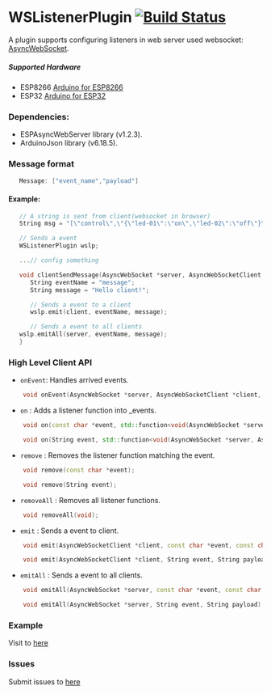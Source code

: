 # WSListenerPlugin [![Build Status](https://github.com/Links2004/arduinoWebSockets/workflows/CI/badge.svg?branch=master)](https://github.com/nqnghia285/WSListenerPlugin)

A plugin supports configuring listeners in web server used websocket: [AsyncWebSocket](https://github.com/me-no-dev/ESPAsyncWebServer).

##### Supported Hardware

-  ESP8266 [Arduino for ESP8266](https://github.com/esp8266/Arduino/)
-  ESP32 [Arduino for ESP32](https://github.com/espressif/arduino-esp32)

### Dependencies:

-  ESPAsyncWebServer library (v1.2.3).
-  ArduinoJson library (v6.18.5).

### Message format

```c++
   Message: ["event_name","payload"]
```

#### Example:

```c++
   // A string is sent from client(websocket in browser)
   String msg = "[\"control\",\"{\"led-01\":\"on\",\"led-02\":\"off\"}\"]";
```

```c++
   // Sends a event
   WSListenerPlugin wslp;

   ...// config something

   void clientSendMessage(AsyncWebSocket *server, AsyncWebSocketClient *client, const char *payload) {
      String eventName = "message";
      String message = "Hello client!";

      // Sends a event to a client
      wslp.emit(client, eventName, message);

      // Sends a event to all clients
   wslp.emitAll(server, eventName, message);
   }
```

### High Level Client API

-  `onEvent`: Handles arrived events.

```c++
    void onEvent(AsyncWebSocket *server, AsyncWebSocketClient *client, AwsEventType type, void *arg, uint8_t *data, size_t len);
```

-  `on` : Adds a listener function into \_events.

```c++
    void on(const char *event, std::function<void(AsyncWebSocket *server, AsyncWebSocketClient *client, const char *payload)> func);
```

```c++
    void on(String event, std::function<void(AsyncWebSocket *server, AsyncWebSocketClient *client, const char *payload)> func);
```

-  `remove` : Removes the listener function matching the event.

```c++
    void remove(const char *event);
```

```c++
    void remove(String event);
```

-  `removeAll` : Removes all listener functions.

```c++
    void removeAll(void);
```

-  `emit` : Sends a event to client.

```c++
    void emit(AsyncWebSocketClient *client, const char *event, const char *payload);
```

```c++
    void emit(AsyncWebSocketClient *client, String event, String payload);
```

-  `emitAll` : Sends a event to all clients.

```c++
    void emitAll(AsyncWebSocket *server, const char *event, const char *payload);
```

```c++
    void emitAll(AsyncWebSocket *server, String event, String payload);
```

### Example

Visit to [here](https://github.com/nqnghia285/WSListenerPlugin/blob/master/examples/WebServerWithWSListenerPlugin.cpp)

### Issues

Submit issues to [here](https://github.com/nqnghia285/WSListenerPlugin/issues)
